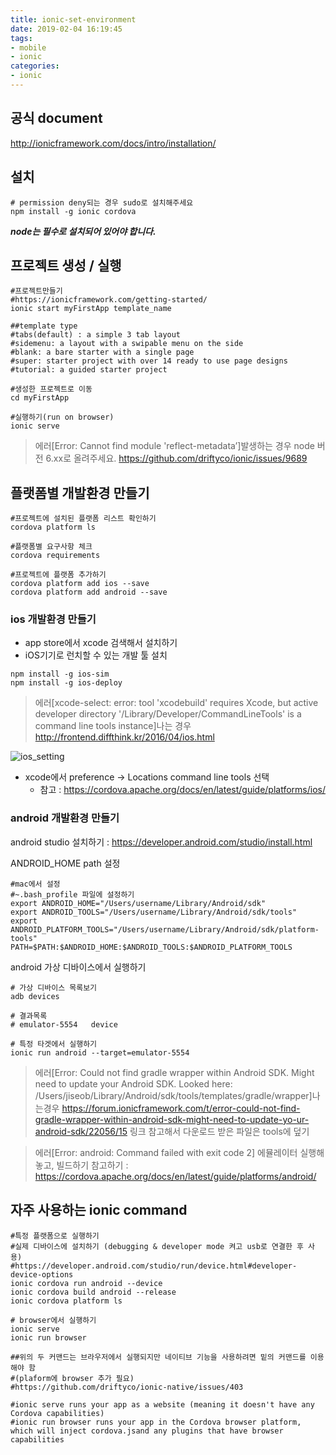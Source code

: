```yaml
---
title: ionic-set-environment
date: 2019-02-04 16:19:45
tags:
- mobile
- ionic
categories:
- ionic
---
```

## 공식 document
http://ionicframework.com/docs/intro/installation/

## 설치
```sbtshell
# permission deny되는 경우 sudo로 설치해주세요
npm install -g ionic cordova
```

***node는 필수로 설치되어 있어야 합니다.*** 

## 프로젝트 생성 / 실행

```sbtshell
#프로젝트만들기
#https://ionicframework.com/getting-started/
ionic start myFirstApp template_name

##template type
#tabs(default) : a simple 3 tab layout
#sidemenu: a layout with a swipable menu on the side
#blank: a bare starter with a single page
#super: starter project with over 14 ready to use page designs
#tutorial: a guided starter project

#생성한 프로젝트로 이동
cd myFirstApp

#실행하기(run on browser)
ionic serve
```

> 에러[Error: Cannot find module 'reflect-metadata’]발생하는 경우 node 버전 6.xx로 올려주세요.
> https://github.com/driftyco/ionic/issues/9689 

## 플랫폼별 개발환경 만들기

```sbtshell
#프로젝트에 설치된 플랫폼 리스트 확인하기
cordova platform ls

#플랫폼별 요구사항 체크
cordova requirements

#프로젝트에 플랫폼 추가하기
cordova platform add ios --save
cordova platform add android --save
```

### ios 개발환경 만들기

- app store에서 xcode 검색해서 설치하기
- iOS기기로 런치할 수 있는 개발 툴 설치
```sbtshell
npm install -g ios-sim
npm install -g ios-deploy
```

> 에러[xcode-select: error: tool 'xcodebuild' requires Xcode, but active developer directory '/Library/Developer/CommandLineTools' is a command line tools instance]나는 경우
> http://frontend.diffthink.kr/2016/04/ios.html

![ios_setting](/images/ionic/ios_setting.png "ios 설정")

- xcode에서 preference -> Locations command line tools 선택
  - 참고 : https://cordova.apache.org/docs/en/latest/guide/platforms/ios/

### android 개발환경 만들기

android studio 설치하기 : https://developer.android.com/studio/install.html

ANDROID_HOME path 설정

```
#mac에서 설정 
#~.bash_profile 파일에 설정하기
export ANDROID_HOME="/Users/username/Library/Android/sdk"
export ANDROID_TOOLS="/Users/username/Library/Android/sdk/tools"
export ANDROID_PLATFORM_TOOLS="/Users/username/Library/Android/sdk/platform-tools"
PATH=$PATH:$ANDROID_HOME:$ANDROID_TOOLS:$ANDROID_PLATFORM_TOOLS
```

android 가상 디바이스에서 실행하기

```
# 가상 디바이스 목록보기
adb devices

# 결과목록
# emulator-5554   device

# 특정 타겟에서 실행하기
ionic run android --target=emulator-5554
```

> 에러[Error: Could not find gradle wrapper within Android SDK. Might need to update your Android SDK.
> Looked here: /Users/jiseob/Library/Android/sdk/tools/templates/gradle/wrapper]나는경우
> https://forum.ionicframework.com/t/error-could-not-find-gradle-wrapper-within-android-sdk-might-need-to-update-yo-ur-android-sdk/22056/15
> 링크 참고해서 다운로드 받은 파일은 tools에 덮기

> 에러[Error: android: Command failed with exit code 2]
> 에뮬레이터 실행해 놓고, 빌드하기
> 참고하기 : https://cordova.apache.org/docs/en/latest/guide/platforms/android/

## 자주 사용하는 ionic command

```
#특정 플랫폼으로 실행하기
#실제 디바이스에 설치하기 (debugging & developer mode 켜고 usb로 연결한 후 사용)
#https://developer.android.com/studio/run/device.html#developer-device-options
ionic cordova run android --device
ionic cordova build android --release
ionic cordova platform ls

# browser에서 실행하기
ionic serve 
ionic run browser

##위의 두 커맨드는 브라우저에서 실행되지만 네이티브 기능을 사용하려면 밑의 커맨드를 이용해야 함
#(plaform에 browser 추가 필요)
#https://github.com/driftyco/ionic-native/issues/403

#ionic serve runs your app as a website (meaning it doesn't have any Cordova capabilities)
#ionic run browser runs your app in the Cordova browser platform, which will inject cordova.jsand any plugins that have browser capabilities
```